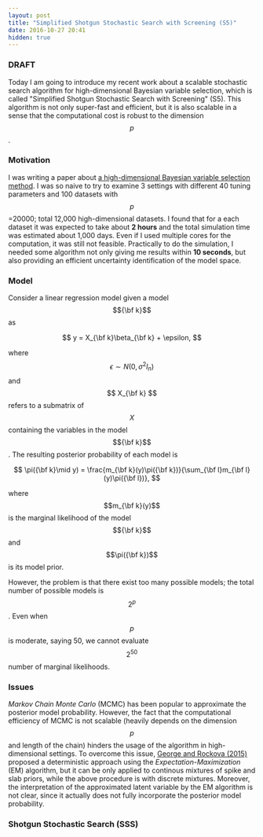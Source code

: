 ```yaml
---
layout: post
title: "Simplified Shotgun Stochastic Search with Screening (S5)"
date: 2016-10-27 20:41
hidden: true
---
```


### DRAFT


Today I am going to introduce my recent work about a scalable stochastic search algorithm for high-dimensional Bayesian variable selection, which is called "Simplified Shotgun Stochastic Search with Screening" (S5). This algorithm is not only super-fast and efficient, but it is also scalable in a sense that the computational cost is robust to the dimension $$p$$.  

### Motivation

I was writing a paper about [a high-dimensional Bayesian variable selection method](http://www.stat.tamu.edu/~minsuk/publications/nonlocal_sinica7.dpf). I was so naive to try to examine 3 settings with different 40 tuning parameters and 100 datasets with $$p $$ =20000; total 12,000 high-dimensional  datasets. I found that for a each dataset it was expected to take about **2 hours** and the total simulation time was estimated about 1,000 days. Even if I used multiple cores for the computation, it was still not feasible. Practically to do the simulation, I needed some algorithm not only giving me results within **10 seconds**, but also providing an efficient uncertainty identification of the model space.

### Model

Consider a linear regression model given a model $${\bf k}$$ as 
 
$$
 y = X_{\bf k}\beta_{\bf k} + \epsilon,
 $$
 
 where $$\epsilon \sim N(0,\sigma^2I_n)$$ and $$ X_{\bf k} $$ refers to a submatrix of $$X$$ containing the variables in the model $${\bf k}$$. The resulting posterior probability of each model  is 

$$
\pi({\bf k}\mid y) = \frac{m_{\bf k}(y)\pi({\bf k})}{\sum_{\bf l}m_{\bf l}(y)\pi({\bf l})}, 
$$  

 where $$m_{\bf k}(y)$$ is the marginal likelihood of the model $${\bf k}$$ and $$\pi({\bf k})$$ is its model prior.

However, the problem is that there exist too many possible models; the total number of possible models is $$2^p$$. Even when $$p$$ is moderate, saying 50, we cannot evaluate $$2^{50}$$ number of marginal likelihoods. 

### Issues
 *Markov Chain Monte Carlo* (MCMC) has been popular to approximate the posterior model probability. However, the fact that the computational efficiency of MCMC is not scalable (heavily depends on the dimension $$p$$ and length of the chain) hinders the usage of the algorithm in high-dimensional settings. To overcome this issue, [George and Rockova (2015)](http://www.tandfonline.com/doi/abs/10.1080/01621459.2013.869223?journalCode=uasa20) proposed a deterministic approach using the *Expectation-Maximization* (EM) algorithm, but it can be only applied to continous mixtures of spike and slab priors, while the above procedure is with discrete mixtures. Moreover, the interpretation of the approximated latent variable by the EM algorithm is not clear, since it actually does not fully incorporate the posterior model probability. 
 
### Shotgun Stochastic Search (SSS)
   







  





  

